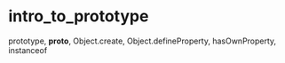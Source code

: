 # intro_to_prototype
prototype, __proto__,  Object.create, Object.defineProperty, hasOwnProperty, instanceof
